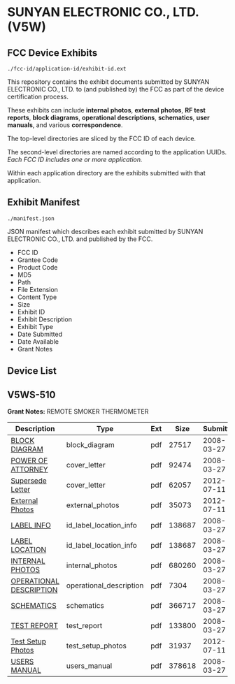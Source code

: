 # SUNYAN ELECTRONIC CO., LTD. (V5W)
## FCC Device Exhibits

```
./fcc-id/application-id/exhibit-id.ext
```

This repository contains the exhibit documents submitted by SUNYAN ELECTRONIC CO., LTD. to (and published by) the FCC as part of the device certification process.

These exhibits can include **internal photos**, **external photos**, **RF test reports**, **block diagrams**, **operational descriptions**, **schematics**, **user manuals**, and various **correspondence**.

The top-level directories are sliced by the FCC ID of each device.

The second-level directories are named according to the application UUIDs. *Each FCC ID includes one or more application.*

Within each application directory are the exhibits submitted with that application. 

## Exhibit Manifest

```
./manifest.json
```

JSON manifest which describes each exhibit submitted by SUNYAN ELECTRONIC CO., LTD. and published by the FCC.

- FCC ID
- Grantee Code
- Product Code
- MD5
- Path
- File Extension
- Content Type
- Size
- Exhibit ID
- Exhibit Description
- Exhibit Type
- Date Submitted
- Date Available
- Grant Notes

## Device List
## V5WS-510
**Grant Notes:** REMOTE SMOKER THERMOMETER

| Description | Type | Ext | Size | Submitted | Available |
| ----------- | ---- | --- | ---- | --------- | --------- |
| [BLOCK DIAGRAM](V5WS-510/30ae387285ea6feffe88e29bb64441f0/919976.pdf) | block_diagram | pdf | 27517 | 2008-03-27 | 2008-03-27 |
| [POWER OF ATTORNEY](V5WS-510/30ae387285ea6feffe88e29bb64441f0/919981.pdf) | cover_letter | pdf | 92474 | 2008-03-27 | 2008-03-27 |
| [Supersede Letter](V5WS-510/30ae387285ea6feffe88e29bb64441f0/1741183.pdf) | cover_letter | pdf | 62057 | 2012-07-11 | 2008-03-27 |
| [External Photos](V5WS-510/30ae387285ea6feffe88e29bb64441f0/1741184.pdf) | external_photos | pdf | 35073 | 2012-07-11 | 2008-03-27 |
| [LABEL INFO](V5WS-510/30ae387285ea6feffe88e29bb64441f0/919980.pdf) | id_label_location_info | pdf | 138687 | 2008-03-27 | 2008-03-27 |
| [LABEL LOCATION](V5WS-510/30ae387285ea6feffe88e29bb64441f0/919980.pdf) | id_label_location_info | pdf | 138687 | 2008-03-27 | 2008-03-27 |
| [INTERNAL PHOTOS](V5WS-510/30ae387285ea6feffe88e29bb64441f0/919978.pdf) | internal_photos | pdf | 680260 | 2008-03-27 | 2008-03-27 |
| [OPERATIONAL DESCRIPTION](V5WS-510/30ae387285ea6feffe88e29bb64441f0/919977.pdf) | operational_description | pdf | 7304 | 2008-03-27 | 2008-03-27 |
| [SCHEMATICS](V5WS-510/30ae387285ea6feffe88e29bb64441f0/919982.pdf) | schematics | pdf | 366717 | 2008-03-27 | 2008-03-27 |
| [TEST REPORT](V5WS-510/30ae387285ea6feffe88e29bb64441f0/919975.pdf) | test_report | pdf | 133800 | 2008-03-27 | 2008-03-27 |
| [Test Setup Photos](V5WS-510/30ae387285ea6feffe88e29bb64441f0/1741185.pdf) | test_setup_photos | pdf | 31937 | 2012-07-11 | 2008-03-27 |
| [USERS MANUAL](V5WS-510/30ae387285ea6feffe88e29bb64441f0/919983.pdf) | users_manual | pdf | 378618 | 2008-03-27 | 2008-03-27 |
